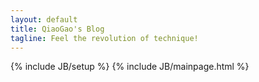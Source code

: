 ```yaml
---
layout: default
title: QiaoGao's Blog
tagline: Feel the revolution of technique!
---
```

{% include JB/setup %}
{% include JB/mainpage.html %}
